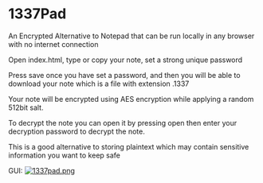 # 1337Pad
An Encrypted Alternative to Notepad that can be run locally in any browser with no internet connection

Open index.html, type or copy your note, set a strong unique password

Press save once you have set a password, and then you will be able to download your note which is a file with extension .1337

Your note will be encrypted using AES encryption while applying a random 512bit salt.

To decrypt the note you can open it by pressing open then enter your decryption password to decrypt the note.

This is a good alternative to storing plaintext which may contain sensitive information you want to keep safe


GUI:
[![1337pad.png](https://i.postimg.cc/MpcWb5Bt/1337pad.png)](https://postimg.cc/VJ8QzjDb)
